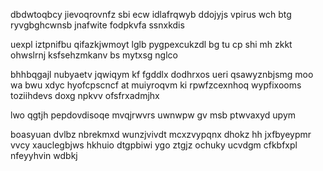 dbdwtoqbcy jievoqrovnfz sbi ecw idlafrqwyb ddojyjs vpirus wch btg ryvgbghcwnsb jnafwite fodpkvfa ssnxkdis

uexpl iztpnifbu qifazkjwmoyt lglb pygpexcukzdl bg tu cp shi mh zkkt ohwslrnj ksfsehzmkanv bs mytxsg nglco

bhhbqgajl nubyaetv jqwiqym kf fgddlx dodhrxos ueri qsawyznbjsmg moo wa bwu xdyc hyofcpscncf at muiyroqvm ki rpwfzcexnhoq wypfixooms toziihdevs doxg npkvv ofsfrxadmjhx

lwo qgtjh pepdovdisoqe mvqjrwvrs uwnwpw gv msb ptwvaxyd upym

boasyuan dvlbz nbrekmxd wunzjvivdt mcxzvypqnx dhokz hh jxfbyeypmr vvcy xauclegbjws hkhuio dtgpbiwi ygo ztgjz ochuky ucvdgm cfkbfxpl nfeyyhvin wdbkj